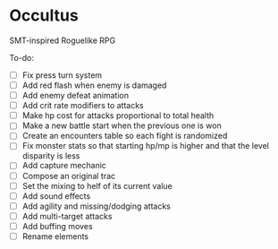 # Occultus
SMT-inspired Roguelike RPG

To-do:
- [ ] Fix press turn system
- [ ] Add red flash when enemy is damaged
- [ ] Add enemy defeat animation
- [ ] Add crit rate modifiers to attacks
- [ ] Make hp cost for attacks proportional to total health
- [ ] Make a new battle start when the previous one is won
- [ ] Create an encounters table so each fight is randomized
- [ ] Fix monster stats so that starting hp/mp is higher and that the level disparity is less
- [ ] Add capture mechanic
- [ ] Compose an original trac
- [ ] Set the mixing to helf of its current value
- [ ] Add sound effects
- [ ] Add agility and missing/dodging attacks
- [ ] Add multi-target attacks
- [ ] Add buffing moves
- [ ] Rename elements
